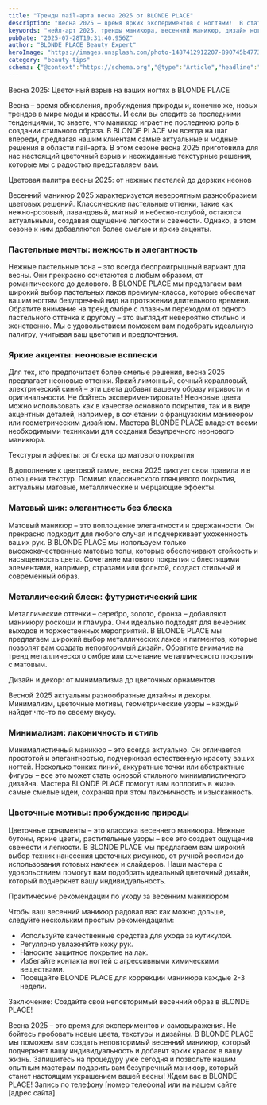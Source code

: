 ```yaml
---
title: "Тренды nail-арта весна 2025 от BLONDE PLACE"
description: "Весна 2025 – время ярких экспериментов с ногтями!  В статье от BLONDE PLACE вы найдете обзор самых модных трендов нейл-арта: от нежных пастельных оттенков и ..."
keywords: "нейл-арт 2025, тренды маникюра, весенний маникюр, дизайн ногтей, модный маникюр, BLONDE PLACE,  маникюр весна"
pubDate: "2025-07-28T19:31:40.956Z"
author: "BLONDE PLACE Beauty Expert"
heroImage: "https://images.unsplash.com/photo-1487412912207-890745b4773c?q=80&w=2070&auto=format&fit=crop"
category: "beauty-tips"
schema: {"@context":"https://schema.org","@type":"Article","headline":"Тренды nail-арта весна 2025 от BLONDE PLACE","description":"Весна 2025 – время ярких экспериментов с ногтями!  В статье от BLONDE PLACE вы найдете обзор самых модных трендов нейл-арта: от нежных пастельных оттенков и минималистичного дизайна до дерзких неоновых цветов и сложных абстракций.  Узнайте, какой маникюр будет в тренде этой весной и вдохновитесь нашими фото-примерами.  Подберите идеальный дизайн для вашего образа и будьте на пике моды с BLONDE PLACE!  Записывайтесь на маникюр уже сегодня!","image":"https://images.unsplash.com/photo-1560448204-e02f11c3d0e2?q=80&w=2070&auto=format&fit=crop","author":{"@type":"Organization","name":"BLONDE PLACE","url":"https://blondeplace.ru"},"publisher":{"@type":"Organization","name":"BLONDE PLACE","logo":{"@type":"ImageObject","url":"https://blondeplace.ru/logo.png"}},"datePublished":"2025-07-28T19:31:40.956Z","dateModified":"2025-07-28T19:31:40.956Z","mainEntityOfPage":{"@type":"WebPage","@id":"https://blondeplace.netlify.app/blog/nail-2025/"}}
---
```



Весна 2025:  Цветочный взрыв на ваших ногтях в BLONDE PLACE

Весна – время обновления, пробуждения природы и, конечно же, новых трендов в мире моды и красоты.  И если вы следите за последними тенденциями, то знаете, что маникюр играет не последнюю роль в создании стильного образа. В BLONDE PLACE мы всегда на шаг впереди, предлагая нашим клиентам самые актуальные и модные решения в области nail-арта.  В этом сезоне весна 2025 приготовила для нас настоящий цветочный взрыв и неожиданные текстурные решения, которые мы с радостью представляем вам.


Цветовая палитра весны 2025: от нежных пастелей до дерзких неонов

Весенний маникюр 2025 характеризуется невероятным разнообразием цветовых решений.  Классические пастельные оттенки, такие как нежно-розовый, лавандовый, мятный и небесно-голубой, остаются актуальными, создавая ощущение легкости и свежести.  Однако,  в этом сезоне к ним добавляются более смелые и яркие акценты.

<h3>Пастельные мечты: нежность и элегантность</h3>

Нежные пастельные тона – это всегда беспроигрышный вариант для весны.  Они прекрасно сочетаются с любым образом, от романтического до делового.  В BLONDE PLACE мы предлагаем вам широкий выбор пастельных лаков премиум-класса, которые обеспечат вашим ногтям безупречный вид на протяжении длительного времени.  Обратите внимание на тренд омбре с плавным переходом от одного пастельного оттенка к другому – это выглядит невероятно стильно и женственно.  Мы с удовольствием поможем вам подобрать идеальную палитру, учитывая ваш цветотип и предпочтения.

<h3>Яркие акценты: неоновые всплески</h3>

Для тех, кто предпочитает более смелые решения, весна 2025 предлагает неоновые оттенки.  Яркий лимонный, сочный коралловый, электрический синий – эти цвета добавят вашему образу игривости и оригинальности.  Не бойтесь экспериментировать!  Неоновые цвета можно использовать как в качестве основного покрытия, так и в виде акцентных деталей, например, в сочетании с французским маникюром или геометрическим дизайном.  Мастера BLONDE PLACE владеют всеми необходимыми техниками для создания безупречного неонового маникюра.


Текстуры и эффекты: от блеска до матового покрытия

В дополнение к цветовой гамме, весна 2025 диктует свои правила и в отношении текстур.  Помимо классического глянцевого покрытия, актуальны матовые, металлические и мерцающие эффекты.

<h3>Матовый шик: элегантность без блеска</h3>

Матовый маникюр – это воплощение элегантности и сдержанности.  Он прекрасно подходит для любого случая и подчеркивает ухоженность ваших рук.  В BLONDE PLACE мы используем только высококачественные матовые топы, которые обеспечивают стойкость и насыщенность цвета.  Сочетание матового покрытия с блестящими элементами, например, стразами или фольгой, создаст стильный и современный образ.

<h3>Металлический блеск: футуристический шик</h3>

Металлические оттенки – серебро, золото, бронза – добавляют маникюру роскоши и гламура.  Они идеально подходят для вечерних выходов и торжественных мероприятий.  В BLONDE PLACE мы предлагаем широкий выбор металлических лаков и пигментов, которые позволят вам создать неповторимый дизайн.  Обратите внимание на тренд металлического омбре или сочетание металлического покрытия с матовым.

Дизайн и декор: от минимализма до цветочных орнаментов

Весной 2025 актуальны разнообразные дизайны и декоры.  Минимализм, цветочные мотивы, геометрические узоры – каждый найдет что-то по своему вкусу.

<h3>Минимализм: лаконичность и стиль</h3>

Минималистичный маникюр – это всегда актуально.  Он отличается простотой и элегантностью,  подчеркивая естественную красоту ваших ногтей.  Несколько тонких линий, аккуратные точки или абстрактные фигуры – все это может стать основой стильного минималистичного дизайна. Мастера BLONDE PLACE помогут вам воплотить в жизнь самые смелые идеи, сохраняя при этом лаконичность и изысканность.

<h3>Цветочные мотивы: пробуждение природы</h3>

Цветочные орнаменты – это классика весеннего маникюра.  Нежные бутоны, яркие цветы, растительные узоры – все это создает ощущение свежести и легкости.  В BLONDE PLACE мы предлагаем вам широкий выбор техник нанесения цветочных рисунков, от ручной росписи до использования готовых наклеек и слайдеров.  Наши мастера с удовольствием помогут вам подобрать идеальный цветочный дизайн, который подчеркнет вашу индивидуальность.


Практические рекомендации по уходу за весенним маникюром

Чтобы ваш весенний маникюр радовал вас как можно дольше, следуйте нескольким простым рекомендациям:

* Используйте качественные средства для ухода за кутикулой.
* Регулярно увлажняйте кожу рук.
* Наносите защитное покрытие на лак.
* Избегайте контакта ногтей с агрессивными химическими веществами.
* Посещайте BLONDE PLACE для коррекции маникюра каждые 2-3 недели.


Заключение:  Создайте свой неповторимый весенний образ в BLONDE PLACE!

Весна 2025 – это время для экспериментов и самовыражения.  Не бойтесь пробовать новые цвета, текстуры и дизайны.  В BLONDE PLACE мы поможем вам создать неповторимый весенний маникюр, который подчеркнет вашу индивидуальность и добавит ярких красок в вашу жизнь. Запишитесь на процедуру уже сегодня и позвольте нашим опытным мастерам подарить вам безупречный маникюр, который станет настоящим украшением вашей весны!  Ждем вас в BLONDE PLACE!  Запись по телефону [номер телефона] или на нашем сайте [адрес сайта].

